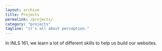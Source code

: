 ```yaml
---
layout: archive
title: Projects
permalink: /projects/
category: "projects"
tagline: "it's all about perception."
---
```

In INLS 161, we learn a lot of different skills to help us build our websites.
